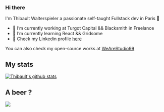 ### Hi there

I'm Thibault Walterspieler a passionate self-taught Fullstack dev in Paris 🥖

- 🔭  I’m currently working at Turgot Capital && Blacksmith in Freelance
- 🌱  I’m currently learning React && Gridsome
- 💼  Check my Linkedin profile [here](https://www.linkedin.com/in/thibault-walterspieler-84881716b/)

You can also check my open-source works at [WeAreStudio99](https://github.com/WeAreStudio99) 

## My stats 

[![Thibault's github stats](https://github-readme-stats.vercel.app/api?username=ThibaultWalterspieler&count_private=true&show_icons=true)](https://github.com/anuraghazra/github-readme-stats)

## A beer ?

<a href="https://www.buymeacoffee.com/TWalterspieler"><img src="https://img.buymeacoffee.com/button-api/?text=Buy me a beer&emoji=🍺&slug=TWalterspieler&button_colour=5F7FFF&font_colour=ffffff&font_family=Poppins&outline_colour=000000&coffee_colour=FFDD00"></a>

